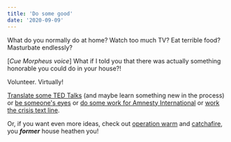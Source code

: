 ```yaml
---
title: 'Do some good'
date: '2020-09-09'
---
```


What do you normally do at home? Watch too much TV? Eat terrible food? Masturbate endlessly? 

[*Cue Morpheus voice*] What if I told you that there was actually something honorable you could do in your house?!

Volunteer. Virtually!

[Translate some TED Talks](https://www.ted.com/participate/translate) (and maybe learn something new in the process) or [be someone's eyes](https://www.bemyeyes.com/) or [do some work for Amnesty International](https://www.amnesty.org/en/get-involved/) or [work the crisis text line](https://www.crisistextline.org/become-a-volunteer/).

Or, if you want even more ideas, check out [operation warm](https://www.operationwarm.org/blog/25-volunteer-jobs-to-do-from-home/) and [catchafire](https://www.catchafire.org/volunteer?name_filter=&type_filter=1&type_filter=2&page=1), you ***former*** house heathen you!
